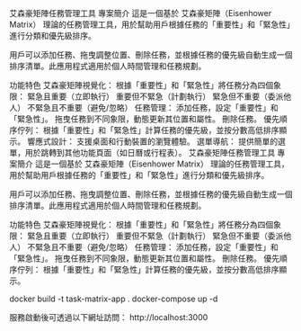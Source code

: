 艾森豪矩陣任務管理工具
專案簡介
這是一個基於 艾森豪矩陣（Eisenhower Matrix） 理論的任務管理工具，用於幫助用戶根據任務的「重要性」和「緊急性」進行分類和優先級排序。

用戶可以添加任務、拖曳調整位置、刪除任務，並根據任務的優先級自動生成一個排序清單。此應用程式適用於個人時間管理和任務規劃。

功能特色
艾森豪矩陣視覺化：
根據「重要性」和「緊急性」將任務分為四個象限：
緊急且重要（立即執行）
重要但不緊急（計劃執行）
緊急但不重要（委派他人）
不緊急且不重要（避免/忽略）
任務管理：
添加任務，設定「重要性」和「緊急性」。
拖曳任務到不同象限，動態更新其位置和屬性。
刪除任務。
優先順序佇列：
根據「重要性」和「緊急性」計算任務的優先級，並按分數高低排序顯示。
響應式設計：
支援桌面和行動裝置的瀏覽體驗。
選單導航：
提供簡單的選單，用於跳轉到其他功能頁面（如日曆或行程表）。
艾森豪矩陣任務管理工具
專案簡介
這是一個基於 艾森豪矩陣（Eisenhower Matrix） 理論的任務管理工具，用於幫助用戶根據任務的「重要性」和「緊急性」進行分類和優先級排序。

用戶可以添加任務、拖曳調整位置、刪除任務，並根據任務的優先級自動生成一個排序清單。此應用程式適用於個人時間管理和任務規劃。

功能特色
艾森豪矩陣視覺化：
根據「重要性」和「緊急性」將任務分為四個象限：
緊急且重要（立即執行）
重要但不緊急（計劃執行）
緊急但不重要（委派他人）
不緊急且不重要（避免/忽略）
任務管理：
添加任務，設定「重要性」和「緊急性」。
拖曳任務到不同象限，動態更新其位置和屬性。
刪除任務。
優先順序佇列：
根據「重要性」和「緊急性」計算任務的優先級，並按分數高低排序顯示。



docker build -t task-matrix-app .
docker-compose up -d

服務啟動後可透過以下網址訪問：
http://localhost:3000

